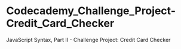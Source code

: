 # Codecademy_Challenge_Project-Credit_Card_Checker
JavaScript Syntax, Part II - Challenge Project: Credit Card Checker
